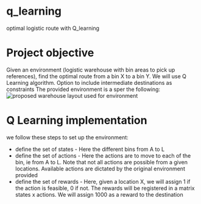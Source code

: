 # q_learning
optimal logistic route with Q_learning


# Project objective

Given an environment (logistic warehouse with bin areas to pick up references), find the optimal route from a bin X to a bin Y.
We will use Q Learning algorithm.
Option to include intermediate destinations as constraints
The provided environment is a sper the following:
![proposed warehouse layout used for environment](./asset/environment.png)


# Q Learning implementation
we follow these steps to set up the environment:
- define the set of states - Here the different bins from A to L
- define the set of actions - Here the actions are to move to each of the bin, ie from A to L. Note that not all actions are possible from a given locations. Available actions are dictated by the original environment provided
- define the set of rewards - Here, given a location X, we will assign 1 if the action is feasible, 0 if not. The rewards will be registered in a matrix states x actions. We will assign 1000 as a reward to the destination
